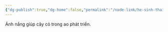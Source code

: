 ```yaml
---
{"dg-publish":true,"dg-home":false,"permalink":"/node-link/he-sinh-thai-ao-ca/anh-sang-mat-troi/","dgPassFrontmatter":true,"noteIcon":"","created":"2025-01-01T22:44:40.471+07:00","updated":"2025-01-01T22:45:33.788+07:00"}
---
```


Ánh nắng giúp cây cỏ trong ao phát triển.
